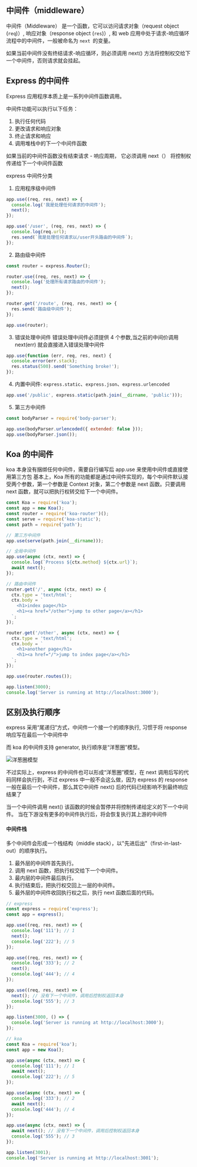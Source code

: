 ## 中间件（middleware）

中间件（Middleware） 是一个函数，它可以访问请求对象（request object (`req`)）, 响应对象（response object (`res`)）, 和 web 应用中处于请求-响应循环流程中的中间件，一般被命名为 `next `的变量。

如果当前中间件没有终结请求-响应循环，则必须调用 next() 方法将控制权交给下一个中间件，否则请求就会挂起。

## Express 的中间件

Express 应用程序本质上是一系列中间件函数调用。

中间件功能可以执行以下任务：

1. 执行任何代码
2. 更改请求和响应对象
3. 终止请求和响应
4. 调用堆栈中的下一个中间件函数

如果当前的中间件函数没有结束请求 - 响应周期， 它必须调用 next（） 将控制权传递给下一个中间件函数

express 中间件分类

1. 应用程序级中间件

```js
app.use((req, res, next) => {
  console.log('我是处理任何请求的中间件');
  next();
});

app.use('/user', (req, res, next) => {
  console.log(req.url);
  res.send(`我是处理任何请求以/user开头路由的中间件`);
});
```

2. 路由级中间件

```js
const router = express.Router();

router.use((req, res, next) => {
  console.log('处理所有请求路由的中间件');
  next();
});

router.get('/route', (req, res, next) => {
  res.send('路由级中间件');
});

app.use(router);
```

3. 错误处理中间件
   错误处理中间件必须提供 4 个参数,当之前的中间价调用 next(err) 就会直接进入错误处理中间件

```js
app.use(function (err, req, res, next) {
  console.error(err.stack);
  res.status(500).send('Something broke!');
});
```

4. 内置中间件: `express.static`、`express.json`、`express.urlencoded`

```js
app.use('/public', express.static(path.join(__dirname, 'public')));
```

5. 第三方中间件

```js
const bodyParser = require('body-parser');

app.use(bodyParser.urlencoded({ extended: false }));
app.use(bodyParser.json());
```

## Koa 的中间件

koa 本身没有捆绑任何中间件，需要自行编写后 app.use 来使用中间件或直接使用第三方包
基本上，Koa 所有的功能都是通过中间件实现的，每个中间件默认接受两个参数，第一个参数是 Context 对象，第二个参数是 next 函数。只要调用 next 函数，就可以把执行权转交给下一个中间件。

```js
const Koa = require('koa');
const app = new Koa();
const router = require('koa-router')();
const serve = require('koa-static');
const path = require('path');

// 第三方中间件
app.use(serve(path.join(__dirname)));

// 全局中间件
app.use(async (ctx, next) => {
  console.log(`Process ${ctx.method} ${ctx.url}`);
  await next();
});

// 路由中间件
router.get('/', async (ctx, next) => {
  ctx.type = 'text/html';
  ctx.body = `
    <h1>index page</h1>
    <h1><a href="/other">jump to other page</a></h1>
  `;
});

router.get('/other', async (ctx, next) => {
  ctx.type = 'text/html';
  ctx.body = `
    <h1>another page</h1>
    <h1><a href="/">jump to index page</a></h1>   
  `;
});

app.use(router.routes());

app.listen(3000);
console.log('Server is running at http://localhost:3000');
```

## 区别及执行顺序

express 采用“尾递归”方式，中间件一个接一个的顺序执行, 习惯于将 response 响应写在最后一个中间件中

而 koa 的中间件支持 generator, 执行顺序是“洋葱圈”模型。

![洋葱圈模型](https://segmentfault.com/img/remote/1460000016386743?w=478&h=435)

不过实际上，express 的中间件也可以形成“洋葱圈”模型，在 next 调用后写的代码同样会执行到，不过 express 中一般不会这么做，因为 express 的 response 一般在最后一个中间件，那么其它中间件 next() 后的代码已经影响不到最终响应结果了

当一个中间件调用 next() 该函数的时候会暂停并将控制传递给定义的下一个中间件。
当在下游没有更多的中间件执行后，将会恢复执行其上游的中间件

#### 中间件栈

多个中间件会形成一个栈结构（middle stack），以"先进后出"（first-in-last-out）的顺序执行。

1. 最外层的中间件首先执行。
2. 调用 next 函数，把执行权交给下一个中间件。
3. 最内层的中间件最后执行。
4. 执行结束后，把执行权交回上一层的中间件。
5. 最外层的中间件收回执行权之后，执行 next 函数后面的代码。

```js
// express
const express = require('express');
const app = express();

app.use((req, res, next) => {
  console.log('111'); // 1
  next();
  console.log('222'); // 5
});

app.use((req, res, next) => {
  console.log('333'); // 2
  next();
  console.log('444'); // 4
});

app.use((req, res, next) => {
  next(); // 没有下一个中间件，调用后控制权返回本身
  console.log('555'); // 3
});

app.listen(3000, () => {
  console.log('Server is running at http://localhost:3000');
});
```

```js
// koa
const Koa = require('koa');
const app = new Koa();

app.use(async (ctx, next) => {
  console.log('111'); // 1
  await next();
  console.log('222'); // 5
});

app.use(async (ctx, next) => {
  console.log('333'); // 2
  await next();
  console.log('444'); // 4
});

app.use(async (ctx, next) => {
  await next(); // 没有下一个中间件，调用后控制权返回本身
  console.log('555'); // 3
});

app.listen(3001);
console.log('Server is running at http://localhost:3001');
```
